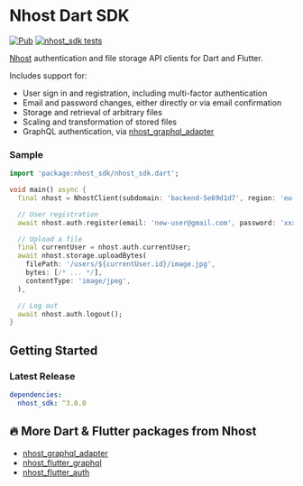 # Nhost Dart SDK

[![Pub](https://img.shields.io/pub/v/nhost_sdk)](https://pub.dev/packages/nhost_sdk)
[![nhost_sdk tests](https://github.com/nhost/nhost-dart/actions/workflows/test.nhost_sdk.yaml/badge.svg)](https://github.com/nhost/nhost-dart/actions/workflows/test.nhost_sdk.yaml)

[Nhost](https://nhost.io) authentication and file storage API clients for Dart
and Flutter.

Includes support for:

- User sign in and registration, including multi-factor authentication
- Email and password changes, either directly or via email confirmation
- Storage and retrieval of arbitrary files
- Scaling and transformation of stored files
- GraphQL authentication, via
  [nhost_graphql_adapter](https://pub.dev/packages/nhost_graphql_adapter)

### Sample

```dart
import 'package:nhost_sdk/nhost_sdk.dart';

void main() async {
  final nhost = NhostClient(subdomain: 'backend-5e69d1d7', region: 'eu-central-1');

  // User registration
  await nhost.auth.register(email: 'new-user@gmail.com', password: 'xxxxx');

  // Upload a file
  final currentUser = nhost.auth.currentUser;
  await nhost.storage.uploadBytes(
    filePath: '/users/${currentUser.id}/image.jpg',
    bytes: [/* ... */],
    contentType: 'image/jpeg',
  ),

  // Log out
  await nhost.auth.logout();
}
```

## Getting Started

### Latest Release

```yaml
dependencies:
  nhost_sdk: ^3.0.0
```

## 🔥 More Dart & Flutter packages from Nhost

- [nhost_graphql_adapter](https://pub.dev/packages/nhost_graphql_adapter)
- [nhost_flutter_graphql](https://pub.dev/packages/nhost_flutter_graphql)
- [nhost_flutter_auth](https://pub.dev/packages/nhost_flutter_auth)
